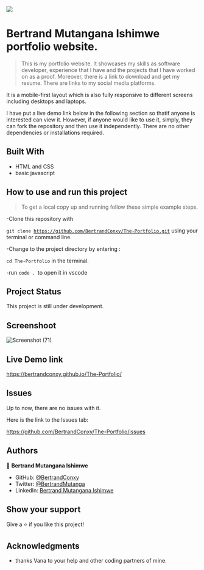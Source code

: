 ![](https://img.shields.io/badge/Microverse-blueviolet)

# Bertrand Mutangana Ishimwe portfolio website.

>This is my portfolio website. It showcases my skills as software developer, experience that I have and the projects that I have worked on as a proof. Moreover, there is a link to download and get my resume. There are links to my social media platforms.

It is a mobile-first layout which is also fully responsive to different screens including desktops and laptops.

I have put a live demo link below in the following section so thatif anyone is interested can view it. 
However, if anyone would like to use it, simply, they can fork the repository and then use it independently.
There are no other dependencies or installations required.
## Built With

- HTML and CSS
- basic javascript

## How to use and run this project

>To get a local copy up and running follow these simple example steps.

-Clone this repository with

<code>git clone https://github.com/BertrandConxy/The-Portfolio.git</code> using your terminal or command line.

-Change to the project directory by entering :

<code>cd The-Portfolio</code> in the terminal.

-run <code>code . </code>to open it in vscode

## Project Status
This project is still under development.

## Screenshoot
![Screenshot (71)](https://user-images.githubusercontent.com/90222110/145774268-e443e1d7-3387-498d-8828-6a38c9326edd.png)

## Live Demo link
 https://bertrandconxy.github.io/The-Portfolio/

## Issues

Up to now, there are no issues with it.

Here is the link to the Issues tab:

https://github.com/BertrandConxy/The-Portfolio/issues

## Authors

👤 **Bertrand Mutangana Ishimwe**

- GitHub: [@BertrandConxy](https://github.com/BertrandConxy)
- Twitter: [@BertrandMutanga](https://twitter.com/Bconxy)
- LinkedIn: [Bertrand Mutangana Ishimwe](https://www.linkedin.com/in/bertrand-mutangana-024905220/)


## Show your support

Give a ⭐️ if you like this project!

## Acknowledgments

- thanks Vana to your help and other coding partners of mine.

